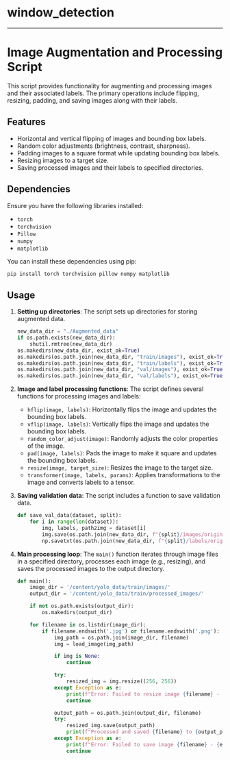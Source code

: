 # window_detection
---

# Image Augmentation and Processing Script

This script provides functionality for augmenting and processing images and their associated labels. The primary operations include flipping, resizing, padding, and saving images along with their labels.

## Features

- Horizontal and vertical flipping of images and bounding box labels.
- Random color adjustments (brightness, contrast, sharpness).
- Padding images to a square format while updating bounding box labels.
- Resizing images to a target size.
- Saving processed images and their labels to specified directories.

## Dependencies

Ensure you have the following libraries installed:
- `torch`
- `torchvision`
- `Pillow`
- `numpy`
- `matplotlib`

You can install these dependencies using pip:

```sh
pip install torch torchvision pillow numpy matplotlib
```

## Usage

1. **Setting up directories**: The script sets up directories for storing augmented data.
   
   ```python
   new_data_dir = "./Augmented_data"
   if os.path.exists(new_data_dir):
       shutil.rmtree(new_data_dir)
   os.makedirs(new_data_dir, exist_ok=True)
   os.makedirs(os.path.join(new_data_dir, "train/images"), exist_ok=True)
   os.makedirs(os.path.join(new_data_dir, "train/labels"), exist_ok=True)
   os.makedirs(os.path.join(new_data_dir, "val/images"), exist_ok=True)
   os.makedirs(os.path.join(new_data_dir, "val/labels"), exist_ok=True)
   ```

2. **Image and label processing functions**: The script defines several functions for processing images and labels:
   - `hflip(image, labels)`: Horizontally flips the image and updates the bounding box labels.
   - `vflip(image, labels)`: Vertically flips the image and updates the bounding box labels.
   - `random_color_adjust(image)`: Randomly adjusts the color properties of the image.
   - `pad(image, labels)`: Pads the image to make it square and updates the bounding box labels.
   - `resize(image, target_size)`: Resizes the image to the target size.
   - `transformer(image, labels, params)`: Applies transformations to the image and converts labels to a tensor.

3. **Saving validation data**: The script includes a function to save validation data.
   
   ```python
   def save_val_data(dataset, split):
       for i in range(len(dataset)):
           img, labels, path2img = dataset[i]
           img.save(os.path.join(new_data_dir, f"{split}/images/original_{i}.jpg"))
           np.savetxt(os.path.join(new_data_dir, f"{split}/labels/original_{i}.txt"), labels, fmt="%d %.6f %.6f %.6f %.6f")
   ```

4. **Main processing loop**: The `main()` function iterates through image files in a specified directory, processes each image (e.g., resizing), and saves the processed images to the output directory.

   ```python
   def main():
       image_dir = '/content/yolo_data/train/images/'
       output_dir = '/content/yolo_data/train/processed_images/'

       if not os.path.exists(output_dir):
           os.makedirs(output_dir)

       for filename in os.listdir(image_dir):
           if filename.endswith('.jpg') or filename.endswith('.png'):
               img_path = os.path.join(image_dir, filename)
               img = load_image(img_path)

               if img is None:
                   continue

               try:
                   resized_img = img.resize((256, 256))
               except Exception as e:
                   print(f"Error: Failed to resize image {filename} - {e}")
                   continue

               output_path = os.path.join(output_dir, filename)
               try:
                   resized_img.save(output_path)
                   print(f"Processed and saved {filename} to {output_path}")
               except Exception as e:
                   print(f"Error: Failed to save image {filename} - {e}")
                   continue
   ```

